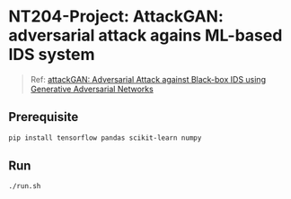# NT204-Project: AttackGAN: adversarial attack agains ML-based IDS system

> Ref: [attackGAN: Adversarial Attack against Black-box IDS using Generative Adversarial Networks](https://doi.org/10.1016/j.procs.2021.04.118)

## Prerequisite

```bash
pip install tensorflow pandas scikit-learn numpy
```

## Run

```bash
./run.sh
```
